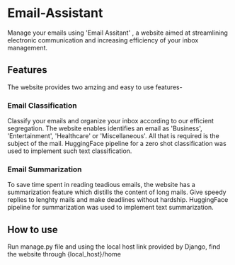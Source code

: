 # Email-Assistant
Manage your emails using 'Email Assitant' , a website aimed at streamlining electronic communication and increasing efficiency of your inbox management.
 ## Features
 The website provides two amzing and easy to use features-
 ### Email Classification
 Classify your emails and organize your inbox according to our efficient segregation. The website enables identifies an email as 'Business', 'Entertainment', 'Healthcare' or 'Miscellaneous'. All that is required is the subject of the mail.
 HuggingFace pipeline for a zero shot classification was used to implement such text classification.

 ### Email Summarization
 To save time spent in reading teadious emails, the website has a summarization feature which distills the content of long mails. Give speedy replies to lenghty mails and make deadlines without hardship.
 HuggingFace pipeline for summarization was used to implement text summarization.

 ## How to use
 Run manage.py file and using the local host link provided by Django, find the website through {local_host}/home

